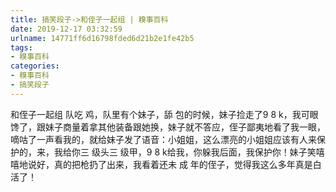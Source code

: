 ```yaml
---
title: 搞笑段子->和侄子一起组 | 糗事百科
date: 2019-12-17 03:32:59
urlname: 14771ff6d16798fded6d21b2e1fe42b5
tags: 
- 糗事百科
categories:
- 糗事百科
- 搞笑段子
---
```

和侄子一起组 队吃 鸡，队里有个妹子，舔 包的时候，妹子捡走了9 8 k，我可眼馋了，跟妹子商量着拿其他装备跟她换，妹子就不答应，侄子鄙夷地看了我一眼，嘀咕了一声看我的，就给妹子发了语音：小姐姐，这么漂亮的小姐姐应该有人来保护的，来，我给你三 级头三 级甲，9 8 k给我，你躲我后面，我保护你！妹子笑嘻嘻地说好，真的把枪扔了出来，我看着还未 成 年的侄子，觉得我这么多年真是白活了！


